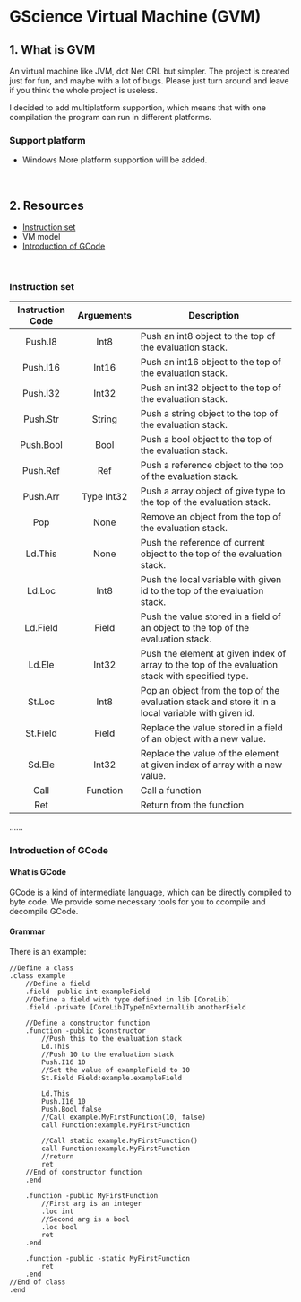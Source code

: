 # GScience Virtual Machine (GVM)
## 1. What is GVM
An virtual machine like JVM, dot Net CRL but simpler. The project is created just for fun, and maybe with a lot of bugs. Please just turn around and leave if you think the whole project is useless.

I decided to add multiplatform supportion, which means that with one compilation the program can run in different platforms.
### Support platform
- Windows
More platform supportion will be added.
<br/>

## 2. Resources
- <a href="#Instruction-set">Instruction set</a>
- VM model
- <a href="#Introduction-of-GCode">Introduction of GCode</a>
<br/>

### Instruction set
|Instruction Code|Arguements|Description|
| ------------ | ------------ | ------------ |
|<center>Push.I8</center>	|<center>Int8</center>	|Push an int8 object to the top of the evaluation stack.|
|<center>Push.I16</center>	|<center>Int16</center>	|Push an int16 object to the top of the evaluation stack.|
|<center>Push.I32</center>	|<center>Int32</center>	|Push an int32 object to the top of the evaluation stack.|
|<center>Push.Str</center>	|<center>String</center>|Push a string object to the top of the evaluation stack.|
|<center>Push.Bool</center>	|<center>Bool</center>	|Push a bool object to the top of the evaluation stack.|
|<center>Push.Ref</center>	|<center>Ref</center>	|Push a reference object to the top of the evaluation stack.|
|<center>Push.Arr</center>	|<center>Type Int32</center>	|Push a array object of give type to the top of the evaluation stack.|
|<center>Pop</center>		|<center>None</center>	|Remove an object from the top of the evaluation stack.|
|<center>Ld.This</center>	|<center>None</center>	|Push the reference of current object to the top of the evaluation stack.|
|<center>Ld.Loc</center>	|<center>Int8</center>	|Push the local variable with given id to the top of the evaluation stack.|
|<center>Ld.Field</center>	|<center>Field</center>	|Push the value stored in a field of an object to the top of the evaluation stack.|
|<center>Ld.Ele</center>	|<center>Int32</center>	|Push the element at given index of array to the top of the evaluation stack with specified type.|
|<center>St.Loc</center>	|<center>Int8</center>	|Pop an object from the top of the evaluation stack and store it in a local variable with given id.|
|<center>St.Field</center>	|<center>Field</center>	|Replace the value stored in a field of an object with a new value.|
|<center>Sd.Ele</center>	|<center>Int32</center>	|Replace the value of the element at given index of array with a new value.|
|<center>Call</center>		|<center>Function</center>	|Call a function|
|<center>Ret</center>		|<center></center>			|Return from the function|
......

### Introduction of GCode
#### What is GCode
GCode is a kind of intermediate language, which can be directly compiled to byte code. We provide some necessary tools for you to ccompile and decompile GCode. 

#### Grammar
There is an example: 
    
    //Define a class
    .class example
        //Define a field
        .field -public int exampleField
        //Define a field with type defined in lib [CoreLib]
        .field -private [CoreLib]TypeInExternalLib anotherField
        
        //Define a constructor function
        .function -public $constructor
            //Push this to the evaluation stack
            Ld.This
            //Push 10 to the evaluation stack
            Push.I16 10
            //Set the value of exampleField to 10
            St.Field Field:example.exampleField
            
            Ld.This
            Push.I16 10
            Push.Bool false
            //Call example.MyFirstFunction(10, false)
            call Function:example.MyFirstFunction
            
            //Call static example.MyFirstFunction()
            call Function:example.MyFirstFunction
            //return
            ret
        //End of constructor function
        .end
        
        .function -public MyFirstFunction
            //First arg is an integer
            .loc int
            //Second arg is a bool
            .loc bool
            ret
        .end
        
        .function -public -static MyFirstFunction
            ret
        .end
    //End of class
    .end


